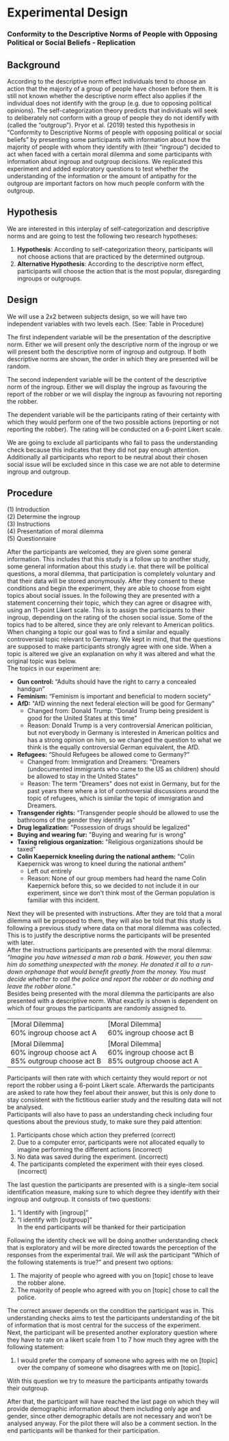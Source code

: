 # Experimental Design
### Conformity to the Descriptive Norms of People with Opposing Political or Social Beliefs - Replication

## Background
According to the descriptive norm effect individuals tend to choose an action that the majority of a group of people have chosen before them. It is still not known whether the descriptive norm effect also applies if the individual does not identify with the group (e.g. due to opposing political opinions). The self-categorization theory predicts that individuals will seek to deliberately not conform with a group of people they do not identify with (called the “outgroup”). Pryor et al. (2019) tested this hypothesis in “Conformity to Descriptive Norms of people with opposing political or social beliefs” by presenting some participants with information about how the majority of people with whom they identify with (their “ingroup”) decided to act when faced with a certain moral dilemma and some participants with information about ingroup and outgroup decisions. We replicated this experiment and added exploratory questions to test whether the understanding of the information or the amount of antipathy for the outgroup are important factors on how much people conform with the outgroup.
## Hypothesis
We are interested in this interplay of self-categorization and descriptive norms and are going to test the following two research hypotheses:

1.  **Hypothesis**: According to self-categorization theory, participants will not choose actions that are practiced by the determined outgroup.  
2.  **Alternative Hypothesis**: According to the descriptive norm effect, participants will choose the action that is the most popular, disregarding ingroups or outgroups.

## Design
We will use a 2x2 between subjects design, so we will have two independent variables with two levels each. (See: Table in Procedure)

The first independent variable will be the presentation of the descriptive norm. Either we will present only the descriptive norm of the ingroup or we will present both the descriptive norm of ingroup and outgroup. If both descriptive norms are shown, the order in which they are presented will be random.  

The second independent variable will be the content of the descriptive norm of the ingroup. Either we will display the ingroup as favouring the report of the robber or we will display the ingroup as favouring not reporting the robber.


The dependent variable will be the participants rating of their certainty with which they would perform one of the two possible actions (reporting or not reporting the robber). The rating will be conducted on a 6-point Likert scale.  

We are going to exclude all participants who fail to pass the understanding check because this indicates that they did not pay enough attention. Additionally all participants who report to be neutral about their chosen social issue will be excluded since in this case we are not able to determine ingroup and outgroup.


## Procedure

(1) Introduction  
(2) Determine the ingroup  
(3) Instructions  
(4) Presentation of moral dilemma  
(5) Questionnaire  

After the participants are welcomed, they are given some general information. This includes that this study is a follow up to another study, some general information about this study i.e. that there will be political questions, a moral dilemma, that participation is completely voluntary and that their data will be stored anonymously. After they consent to these conditions and begin the experiment, they are able to choose from eight topics about social issues. In the following they are presented with a statement concerning their topic, which they can agree or disagree with, using an 11-point Likert scale. This is to assign the participants to their ingroup, depending on the rating of the chosen social issue. Some of the topics had to be altered, since they are only relevant to American politics. When changing a topic our goal was to find a similar and equally controversial topic relevant to Germany. We kept in mind, that the questions are supposed to make participants strongly agree with one side. When a topic is altered we give an explanation on why it was altered and what the original topic was below.  
The topics in our experiment are:  

* **Gun control:** “Adults should have the right to carry a concealed handgun”  
* **Feminism:** “Feminism is important and beneficial to modern society”  
* **AfD:** "AfD winning the next federal election will be good for Germany"
    * Changed from: Donald Trump: “Donald Trump being president is good for the United States at this time”  
    * Reason: Donald Trump is a very controversial American politician, but not everybody in Germany is interested in American politics and has a strong opinion on him, so we changed the question to what we think is the equally controversial German equivalent, the AfD.
* **Refugees:** “Should Refugees be allowed come to Germany?”
    * Changed from: Immigration and Dreamers: "Dreamers (undocumented immigrants who came to the US as children) should be allowed to stay in the United States"
    * Reason: The term "Dreamers" does not exist in Germany, but for the past years there where a lot of controversial discussions around the topic of refugees, which is similar the topic of immigration and Dreamers.
* **Transgender rights:** “Transgender people should be allowed to use the bathrooms of the gender they identify as"
* **Drug legalization:** "Possession of drugs should be legalized"
* **Buying and wearing fur:** "Buying and wearing fur is wrong"
* **Taxing religious organization:** "Religious organizations should be taxed"
* **Colin Kaepernick kneeling during the national anthem:** "Colin Kaepernick was wrong to kneel during the national anthem”
    * Left out entirely
    * Reason: None of our group members had heard the name Colin Kaepernick before this, so we decided to not include it in our experiment, since we don't think most of the German population is familiar with this incident.



Next they will be presented with instructions. After they are told that a moral dilemma will be proposed to them, they will also be told that this study is following a previous study where data on that moral dilemma was collected. This is to justify the descriptive norms the participants will be presented with later.  
After the instructions participants are presented with the moral dilemma:  
*“Imagine you have witnessed a man rob a bank. However, you then saw him do something unexpected with the money. He donated it all to a run-down orphanage that would benefit greatly from the money. You must decide whether to call the police and report the robber or do nothing and leave the robber alone.”*  
Besides being presented with the moral dilemma the participants are also presented with a descriptive norm. What exactly is shown is dependent on which of four groups the participants are randomly assigned to.



|  |   |
|------|---|
| [Moral Dilemma]  <br>60% ingroup choose act A | [Moral Dilemma] <br> 60% ingroup choose act B  |
| [Moral Dilemma] <br> 60% ingroup choose act A <br> 85% outgroup choose act B | [Moral Dilemma] <br> 60% ingroup choose act B <br> 85% outgroup choose act A |




Participants will then rate with which certainty they would report or not report the robber using a 6-point Likert scale. Afterwards the participants are asked to rate how they feel about their answer, but this is only done to stay consistent with the fictitious earlier study and the resulting data will not be analysed.  
Participants will also have to pass an understanding check including four questions about the previous study, to make sure they paid attention:  
1. Participants chose which action they preferred (correct)
2. Due to a computer error, participants were not allocated equally to imagine performing the different actions (incorrect)
3. No data was saved during the experiment. (incorrect)
4. The participants completed the experiment with their eyes closed. (incorrect)  

The last question the participants are presented with is a single-item social identification measure, making sure to which degree they identify with their ingroup and outgroup. It consists of two questions:  
1. “I Identify with [ingroup]”
2. “I identify with [outgroup]”  
In the end participants will be thanked for their participation




Following the identity check we will be doing another understanding check that is exploratory and will be more directed towards the perception of the responses from the experimental trail. We will ask the participant “Which of the following statements is true?” and present two options:  
1. The majority of people who agreed with you on [topic] chose to leave the robber alone.
2. The majority of people who agreed with you on [topic] chose to call the police.  

The correct answer depends on the condition the participant was in. This understanding checks aims to test the participants understanding of the bit of information that is most central for the success of the experiment.  
Next, the participant will be presented another exploratory question where they have to rate on a likert scale from 1 to 7 how much they agree with the following statement:  
1. I would prefer the company of someone who agrees with me on [topic] over the company of someone who disagrees with me on [topic].  

With this question we try to measure the participants antipathy towards their outgroup.

After that, the participant will have reached the last page on which they will provide demographic information about them including only age and gender, since other demographic details are not necessary and won’t be analysed anyway. For the pilot there will also be a comment section. In the end participants will be thanked for their participation.
